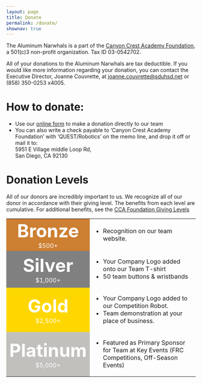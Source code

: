 ```yaml
---
layout: page
title: Donate
permalink: /donate/
shownav: true
---
```


The Aluminum Narwhals is a part of the [Canyon Crest Academy Foundation](http://canyoncrestfoundation.org/), a 501(c)3 non-profit organization. Tax ID 03-0542702.

All of your donations to the Aluminum Narwhals are tax deductible. If you would like more information regarding your donation, you can contact the Executive Director, Joanne Couvrette, at [joanne.couvrette@sduhsd.net](mailto:joanne.couvrette@sduhsd.net) or (858) 350-0253 x4005.

# How to donate:
+ Use our [online form](http://weblink.donorperfect.com/QuestRobotics) to make a donation directly to our team
+ You can also write a check payable to ‘Canyon Crest Academy Foundation’ with ‘QUEST/Robotics’ on the memo line, and drop it off or mail it to:  
  5951 E Village middle Loop Rd,  
  San Diego, CA 92130

# Donation Levels
All of our donors are incredibly important to us. We recognize all of our donor in accordance with their giving level. The benefits from each level are cumulative.
For additional benefits, see the [CCA Foundation Giving Levels]("http://www.canyoncrestfoundation.org/recognition/giving-levels-and-donor-premiums")


<table width ="100%" border="0" cellpadding="10" cellspacing="0">

<tr>
<td bgcolor="CD7F32" align="center">
<b><font color="white" size="40px">Bronze</font></b>
<br>
<font color="white">$500+</font>
</td>
<td>
<ul>
<li>Recognition on our team website.</li>
</ul>
</td>
</tr>

<tr>
<td bgcolor="grey" align="center">
<b><font color="white" size="40px">Silver</font></b>
<br>
<font color="white">$1,000+</font>
</td>
<td >
<ul>
<li>Your Company Logo added onto our Team T-shirt</li>
<li>50 team buttons & wristbands</li>
</ul>
</td>
</tr>

<tr>
<td bgcolor="gold" align="center">
<b><font color="white" size="40px">Gold</font></b>
<br>
<font color="white">$2,500+</font>
</td>
<td >
<ul>
<li>Your Company Logo added to our Competition Robot.</li>
<li>Team demonstration at your place of business.</li>
</td>
</tr>

<tr>
<td bgcolor="#c2c0bc" align="center">
<b><font color="white" size="40px">Platinum</font></b>
<br>
<font color="white">$5,000+</font>
</td>
<td>
<ul>
<li>Featured as Primary Sponsor for Team at Key Events (FRC Competitions, Off-Season Events)</li>
</ul>
</td>
</tr>

</table>
